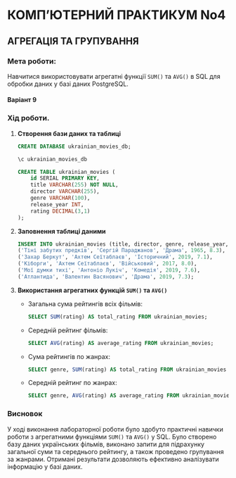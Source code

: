 # КОМП’ЮТЕРНИЙ ПРАКТИКУМ No4

## АГРЕГАЦІЯ ТА ГРУПУВАННЯ

### Мета роботи:

Навчитися використовувати агрегатні функції `SUM()` та `AVG()` в SQL для обробки даних у базі даних PostgreSQL.

#### Варіант 9

### Хід роботи.

1. **Створення бази даних та таблиці**  
   ```sql
   CREATE DATABASE ukrainian_movies_db;
   
   \c ukrainian_movies_db
   
   CREATE TABLE ukrainian_movies (
       id SERIAL PRIMARY KEY,
       title VARCHAR(255) NOT NULL,
       director VARCHAR(255),
       genre VARCHAR(100),
       release_year INT,
       rating DECIMAL(3,1)
   );
   ```

2. **Заповнення таблиці даними**
   ```sql
   INSERT INTO ukrainian_movies (title, director, genre, release_year, rating) VALUES
   ('Тіні забутих предків', 'Сергій Параджанов', 'Драма', 1965, 8.3),
   ('Захар Беркут', 'Ахтем Сеїтаблаєв', 'Історичний', 2019, 7.1),
   ('Кіборги', 'Ахтем Сеїтаблаєв', 'Військовий', 2017, 8.0),
   ('Мої думки тихі', 'Антоніо Лукіч', 'Комедія', 2019, 7.6),
   ('Атлантида', 'Валентин Васянович', 'Драма', 2019, 7.3);
   ```

3. **Використання агрегатних функцій `SUM()` та `AVG()`**

   - Загальна сума рейтингів всіх фільмів:
     ```sql
     SELECT SUM(rating) AS total_rating FROM ukrainian_movies;
     ```
   - Середній рейтинг фільмів:
     ```sql
     SELECT AVG(rating) AS average_rating FROM ukrainian_movies;
     ```
   - Сума рейтингів по жанрах:
     ```sql
     SELECT genre, SUM(rating) AS total_rating FROM ukrainian_movies GROUP BY genre;
     ```
   - Середній рейтинг по жанрах:
     ```sql
     SELECT genre, AVG(rating) AS average_rating FROM ukrainian_movies GROUP BY genre;
     ```

### **Висновок**  

У ході виконання лабораторної роботи було здобуто практичні навички роботи з агрегатними функціями `SUM()` та `AVG()` у SQL. Було створено базу даних українських фільмів, виконано запити для підрахунку загальної суми та середнього рейтингу, а також проведено групування за жанрами. Отримані результати дозволяють ефективно аналізувати інформацію у базі даних.

